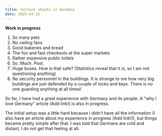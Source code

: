 ```yaml
---
title: Culture shocks in Germany
date: 2025-03-22
---
```

**Work in progress**

1. So many pets
2. No ceiling fans
3. Good bakeries and bread
4. The fun and fast checkouts at the super markets
5. Rather expensive public toilets
6. So. Much. Post.
7. Huge buses. How is that safe? (Statistics reveal that it is, so I am not questioning anything)
8. No security personnel in the buildings. It is strange to me how very big buildings are just defended by a couple of locks and keys. There is no one guarding anything at all times!


So far, I have had a great experience with Germany and its people. A "why I love Germany" article (Add link!) is also in progress.

The initial setup was a little hard because I didn't have all the information (I also have an article about my experience in progress (Add link!)), but things became pretty simple after that. I was told that Germans are cold and distant, I do not get that feeling at all. 

